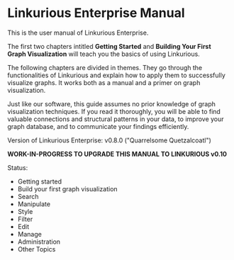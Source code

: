 Linkurious Enterprise Manual
============================

This is the user manual of Linkurious Enterprise.

The first two chapters intitled **Getting Started** and **Building Your First Graph Visualization** will teach you the basics of using Linkurious.

The following chapters are divided in themes. They go through the functionalities of Linkurious and explain how to apply them to successfully visualize graphs. It works both as a manual and a primer on graph visualization.

Just like our software, this guide assumes no prior knowledge of graph visualization techniques. If you read it thoroughly, you will be able to find valuable connections and structural patterns in your data, to improve your graph database, and to communicate your findings efficiently.

Version of Linkurious Enterprise: v0.8.0 ("Quarrelsome Quetzalcoatl")

**WORK-IN-PROGRESS TO UPGRADE THIS MANUAL TO LINKURIOUS v0.10**

Status:
- <i class="fa fa-check" style="color:#3c3;"></i> Getting started
- <i class="fa fa-warning" style="color:#a94442;"></i> Build your first graph visualization
- <i class="fa fa-warning" style="color:#a94442;"></i> Search
- <i class="fa fa-warning" style="color:#a94442;"></i> Manipulate
- <i class="fa fa-warning" style="color:#a94442;"></i> Style
- <i class="fa fa-warning" style="color:#a94442;"></i> Filter
- <i class="fa fa-warning" style="color:#a94442;"></i> Edit
- <i class="fa fa-warning" style="color:#a94442;"></i> Manage
- <i class="fa fa-refresh" style="color:#8a6d3b;"></i> Administration
- <i class="fa fa-warning" style="color:#a94442;"></i> Other Topics
